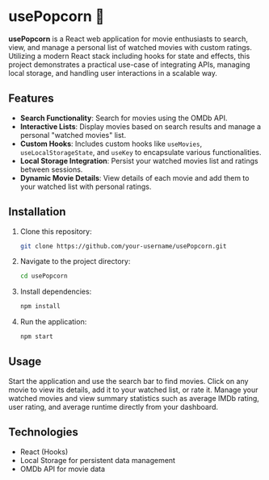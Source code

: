 # usePopcorn 🍿

**usePopcorn** is a React web application for movie enthusiasts to search, view, and manage a personal list of watched movies with custom ratings. Utilizing a modern React stack including hooks for state and effects, this project demonstrates a practical use-case of integrating APIs, managing local storage, and handling user interactions in a scalable way.


## Features

- **Search Functionality**: Search for movies using the OMDb API.
- **Interactive Lists**: Display movies based on search results and manage a personal "watched movies" list.
- **Custom Hooks**: Includes custom hooks like `useMovies`, `useLocalStorageState`, and `useKey` to encapsulate various functionalities.
- **Local Storage Integration**: Persist your watched movies list and ratings between sessions.
- **Dynamic Movie Details**: View details of each movie and add them to your watched list with personal ratings.

## Installation

1. Clone this repository:
   ```bash
   git clone https://github.com/your-username/usePopcorn.git
   ```
2. Navigate to the project directory:
   ```bash
   cd usePopcorn
   ```
3. Install dependencies:
   ```bash
   npm install
   ```
4. Run the application:
   ```bash
   npm start
   ```

## Usage

Start the application and use the search bar to find movies. Click on any movie to view its details, add it to your watched list, or rate it. Manage your watched movies and view summary statistics such as average IMDb rating, user rating, and average runtime directly from your dashboard.

## Technologies

- React (Hooks)
- Local Storage for persistent data management
- OMDb API for movie data

